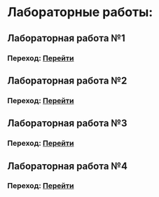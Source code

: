 # Лабораторные работы:
## Лабораторная работа №1
### Переход: [Перейти](https://github.com/wasted011/Programming-MISIS/tree/main/src/lab_01)
## Лабораторная работа №2
### Переход: [Перейти](https://github.com/wasted011/Programming-MISIS/tree/main/src/lab_02)
## Лабораторная работа №3
### Переход: [Перейти](https://github.com/wasted011/Programming-MISIS/tree/main/src/lab_03)
## Лабораторная работа №4
### Переход: [Перейти](https://github.com/wasted011/Programming-MISIS/tree/main/src/lab_04)

